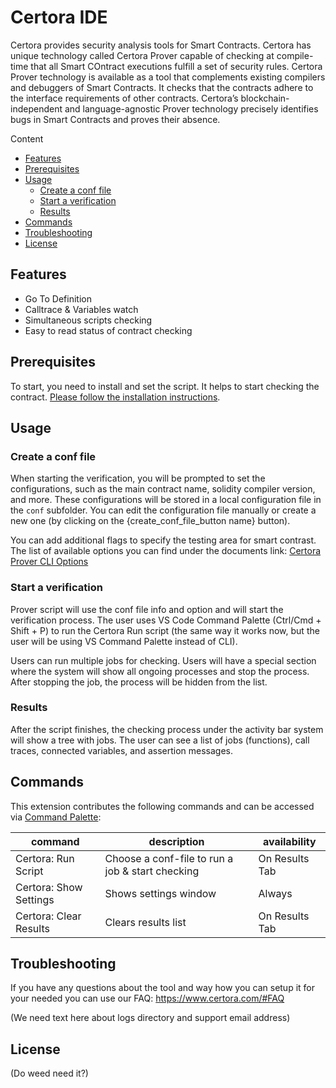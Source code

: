 # Certora IDE

Certora provides security analysis tools for Smart Contracts. Certora has unique technology called Certora Prover capable of checking at compile-time that all Smart COntract executions fulfill a set of security rules.
Certora Prover technology is available as a tool that complements existing compilers and debuggers of Smart Contracts. It checks that the contracts adhere to the interface requirements of other contracts. Certora’s blockchain-independent and language-agnostic Prover technology precisely identifies bugs in Smart Contracts and proves their absence.

Content

- [Features](#features)
- [Prerequisites](#prerequisites)
- [Usage](#usage)
  - [Create a conf file](#create-a-conf-file)
  - [Start a verification](#start-a-verification)
  - [Results](#results)
- [Commands](#commands)
- [Troubleshooting](#troubleshooting)
- [License](#license)

## Features

- Go To Definition
- Calltrace & Variables watch
- Simultaneous scripts checking
- Easy to read status of contract checking

## Prerequisites

To start, you need to install and set the script. It helps to start checking the contract. [Please follow the installation instructions](https://certora.atlassian.net/wiki/spaces/CPD/pages/7274497/Installation+of+Certora+Prover).

## Usage

### Create a conf file

When starting the verification, you will be prompted to set the configurations, such as the main contract name, solidity compiler version, and more. These configurations will be stored in a local configuration file in the `conf` subfolder. You can edit the configuration file manually or create a new one (by clicking on the {create_conf_file_button name} button).

You can add additional flags to specify the testing area for smart contrast. The list of available options you can find under the documents link: [Certora Prover CLI Options](https://certora.atlassian.net/wiki/spaces/CPD/pages/7340043/Certora+Prover+CLI+Options)

### Start a verification

Prover script will use the conf file info and option and will start the verification process. The user uses VS Code Command Palette (Ctrl/Cmd + Shift + P) to run the Certora Run script (the same way it works now, but the user will be using VS Command Palette instead of CLI).

Users can run multiple jobs for checking. Users will have a special section where the system will show all ongoing processes and stop the process. After stopping the job, the process will be hidden from the list.

### Results

After the script finishes, the checking process under the activity bar system will show a tree with jobs. The user can see a list of jobs (functions), call traces, connected variables, and assertion messages.

## Commands

This extension contributes the following commands and can be accessed via [Command Palette](https://code.visualstudio.com/docs/getstarted/userinterface#_command-palette):

| command                | description                                      | availability   |
| ---------------------- | ------------------------------------------------ | -------------- |
| Certora: Run Script    | Choose a conf-file to run a job & start checking | On Results Tab |
| Certora: Show Settings | Shows settings window                            | Always         |
| Certora: Clear Results | Clears results list                              | On Results Tab |

## Troubleshooting

If you have any questions about the tool and way how you can setup it for your needed you can use our FAQ: https://www.certora.com/#FAQ

(We need text here about logs directory and support email address)

## License

(Do weed need it?)
